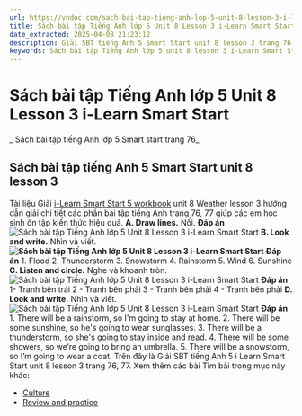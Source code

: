 ```yaml
---
url: https://vndoc.com/sach-bai-tap-tieng-anh-lop-5-unit-8-lesson-3-i-learn-smart-start-338906
title: Sách bài tập Tiếng Anh lớp 5 Unit 8 Lesson 3 i-Learn Smart Start - Sách bài tập tiếng Anh lớp 5 Smart start trang 76 - VnDoc.com
date_extracted: 2025-04-08 21:23:12
description: Giải SBT tiếng Anh 5 Smart Start unit 8 lesson 3 trang 76 77 bao gồm đáp án các phần bài tập i-Learn Smart Start 5 workbook.
keywords: Sách bài tập Tiếng Anh lớp 5 unit 8 lesson 3 i-Learn Smart Start,Sách bài tập tiếng Anh lớp 5 Smart start trang 77,smart start grade 5 workbook unit 8 lesson 3,sách bài tập tiếng anh lớp 5 i learn smart start unit 8 lesson 3,i Learn Smart Start 5 workbook unit 8 lesson 3
---
```


# Sách bài tập Tiếng Anh lớp 5 Unit 8 Lesson 3 i-Learn Smart Start
 _ Sách bài tập tiếng Anh lớp 5 Smart start trang 76_
## Sách bài tập tiếng Anh 5 Smart Start unit 8 lesson 3
Tài liệu Giải [i-Learn Smart Start 5 workbook](<https://vndoc.com/sach-bai-tap-tieng-anh-lop-5-i-learn-smart-start>) unit 8 Weather lesson 3 hướng dẫn giải chi tiết các phần bài tập tiếng Anh trang 76, 77 giúp các em học sinh ôn tập kiến thức hiệu quả.
**A. Draw lines.** Nối.
**Đáp án**
![Sách bài tập Tiếng Anh lớp 5 Unit 8 Lesson 3 i-Learn Smart Start](https://i.vdoc.vn/data/image/2025/03/19/sach-bai-tap-tieng-anh-lop-5-unit-8-lesson-3-i-learn-smart-start-1.png)
**B. Look and write.** Nhìn và viết.
**![Sách bài tập Tiếng Anh lớp 5 Unit 8 Lesson 3 i-Learn Smart Start](https://i.vdoc.vn/data/image/2025/03/19/sach-bai-tap-tieng-anh-lop-5-unit-8-lesson-3-i-learn-smart-start-2.png)**
**Đáp án**
1\. Flood
2\. Thunderstorm
3\. Snowstorm
4\. Rainstorm
5\. Wind
6\. Sunshine
**C. Listen and circle.** Nghe và khoanh tròn.
![Sách bài tập Tiếng Anh lớp 5 Unit 8 Lesson 3 i-Learn Smart Start](https://i.vdoc.vn/data/image/2025/03/19/sach-bai-tap-tieng-anh-lop-5-unit-8-lesson-3-i-learn-smart-start-3.png)
**Đáp án**
1- Tranh bên trái
2 - Tranh bên phải
3 - Tranh bên phải
4 - Tranh bên phải
**D. Look and write.** Nhìn và viết.
![Sách bài tập Tiếng Anh lớp 5 Unit 8 Lesson 3 i-Learn Smart Start](https://i.vdoc.vn/data/image/2025/03/19/sach-bai-tap-tieng-anh-lop-5-unit-8-lesson-3-i-learn-smart-start-4.png)
**Đáp án**
1\. There will be a rainstorm, so I'm going to stay at home.
2\. There will be some sunshine, so he's going to wear sunglasses.
3\. There will be a thunderstorm, so she's going to stay inside and read.
4\. There will be some showers, so we’re going to bring an umbrella.
5\. There will be a snowstorm, so I’m going to wear a coat.
Trên đây là Giải SBT tiếng Anh 5 i Learn Smart Start unit 8 lesson 3 trang 76, 77.
Xem thêm các bài Tìm bài trong mục này khác:
  * [Culture](</sach-bai-tap-tieng-anh-lop-5-unit-8-culture-i-learn-smart-start-338908>)
  * [Review and practice](</sach-bai-tap-tieng-anh-lop-5-unit-8-review-and-practice-i-learn-smart-start-338910>)

